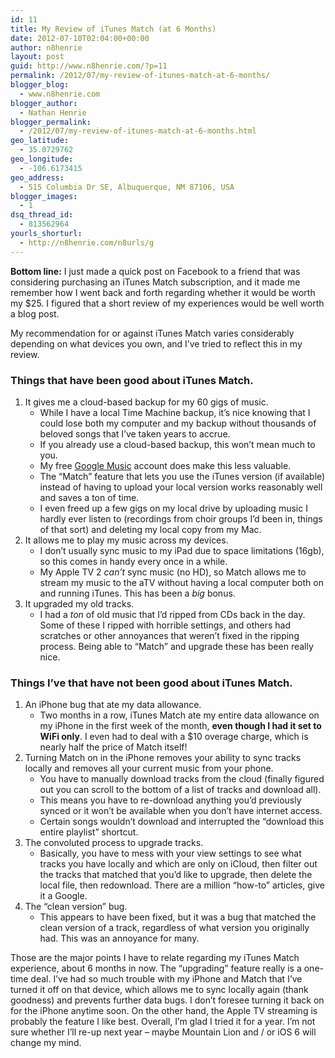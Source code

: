 ```yaml
---
id: 11
title: My Review of iTunes Match (at 6 Months)
date: 2012-07-10T02:04:00+00:00
author: n8henrie
layout: post
guid: http://www.n8henrie.com/?p=11
permalink: /2012/07/my-review-of-itunes-match-at-6-months/
blogger_blog:
  - www.n8henrie.com
blogger_author:
  - Nathan Henrie
blogger_permalink:
  - /2012/07/my-review-of-itunes-match-at-6-months.html
geo_latitude:
  - 35.0729762
geo_longitude:
  - -106.6173415
geo_address:
  - 515 Columbia Dr SE, Albuquerque, NM 87106, USA
blogger_images:
  - 1
dsq_thread_id:
  - 813562964
yourls_shorturl:
  - http://n8henrie.com/n8urls/g
---
```

**Bottom line:** I just made a quick post on Facebook to a friend that was considering purchasing an iTunes Match subscription, and it made me remember how I went back and forth regarding whether it would be worth my $25. I figured that a short review of my experiences would be well worth a blog post.

<!--more-->

My recommendation for or against iTunes Match varies considerably depending on what devices you own, and I’ve tried to reflect this in my review.

### Things that have been good about iTunes Match.

  1. It gives me a cloud-based backup for my 60 gigs of music. 
      * While I have a local Time Machine backup, it’s nice knowing that I could lose both my computer and my backup without thousands of beloved songs that I’ve taken years to accrue.
      * If you already use a cloud-based backup, this won’t mean much to you.
      * My free <a target="_blank" href="https://accounts.google.com/ServiceLogin?service=sj&passive=1209600&continue=http://play.google.com/music/listen&followup=http://play.google.com/music/listen">Google Music</a> account does make this less valuable.
      * The “Match” feature that lets you use the iTunes version (if available) instead of having to upload your local version works reasonably well and saves a ton of time.
      * I even freed up a few gigs on my local drive by uploading music I hardly ever listen to (recordings from choir groups I’d been in, things of that sort) and deleting my local copy from my Mac.
  2. It allows me to play my music across my devices. 
      * I don’t usually sync music to my iPad due to space limitations (16gb), so this comes in handy every once in a while.
      * My Apple TV 2 _can’t_ sync music (no HD), so Match allows me to stream my music to the aTV without having a local computer both on and running iTunes. This has been a _big_ bonus.
  3. It upgraded my old tracks. 
      * I had a _ton_ of old music that I’d ripped from CDs back in the day. Some of these I ripped with horrible settings, and others had scratches or other annoyances that weren’t fixed in the ripping process. Being able to “Match” and upgrade these has been really nice.

### Things I’ve that have not been good about iTunes Match.

  1. An iPhone bug that ate my data allowance. 
      * Two months in a row, iTunes Match ate my entire data allowance on my iPhone in the first week of the month, **even though I had it set to WiFi only**. I even had to deal with a $10 overage charge, which is nearly half the price of Match itself!
  2. Turning Match on in the iPhone removes your ability to sync tracks locally and removes all your current music from your phone. 
      * You have to manually download tracks from the cloud (finally figured out you can scroll to the bottom of a list of tracks and download all).
      * This means you have to re-download anything you’d previously synced or it won’t be available when you don’t have internet access.
      * Certain songs wouldn’t download and interrupted the “download this entire playlist” shortcut.
  3. The convoluted process to upgrade tracks. 
      * Basically, you have to mess with your view settings to see what tracks you have locally and which are only on iCloud, then filter out the tracks that matched that you’d like to upgrade, then delete the local file, then redownload. There are a million “how-to” articles, give it a Google.
  4. The “clean version” bug. 
      * This appears to have been fixed, but it was a bug that matched the clean version of a track, regardless of what version you originally had. This was an annoyance for many.

Those are the major points I have to relate regarding my iTunes Match experience, about 6 months in now. The “upgrading” feature really is a one-time deal. I’ve had so much trouble with my iPhone and Match that I’ve turned it off on that device, which allows me to sync locally again (thank goodness) and prevents further data bugs. I don’t foresee turning it back on for the iPhone anytime soon. On the other hand, the Apple TV streaming is probably the feature I like best. Overall, I’m glad I tried it for a year. I’m not sure whether I’ll re-up next year – maybe Mountain Lion and / or iOS 6 will change my mind.

<div>
</div>